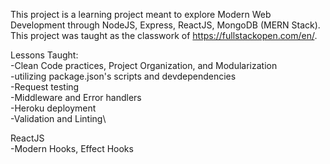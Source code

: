 This project is a learning project meant to explore Modern Web Development through NodeJS, Express, ReactJS, MongoDB (MERN Stack). This project was taught as the classwork of https://fullstackopen.com/en/.

Lessons Taught:\
-Clean Code practices, Project Organization, and Modularization\
-utilizing package.json's scripts and devdependencies\
-Request testing\
-Middleware and Error handlers\
-Heroku deployment\
-Validation and Linting\

ReactJS\
-Modern Hooks, Effect Hooks
